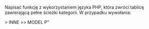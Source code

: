 Napisać funkcję z wykorzystaniem języka PHP, która zwróci tablicę
zawierającą pełne ścieżki kategorii. W przypadku wywołania:

<?php
     echo $t[6];  // ID 6 - klucz


Otrzymamy wynik: "TELEFON >> INNE >> MODEL P"
